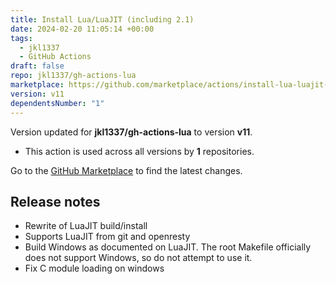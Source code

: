 ```yaml
---
title: Install Lua/LuaJIT (including 2.1)
date: 2024-02-20 11:05:14 +00:00
tags:
  - jkl1337
  - GitHub Actions
draft: false
repo: jkl1337/gh-actions-lua
marketplace: https://github.com/marketplace/actions/install-lua-luajit-including-2-1
version: v11
dependentsNumber: "1"
---
```



Version updated for **jkl1337/gh-actions-lua** to version **v11**.
- This action is used across all versions by **1** repositories.

Go to the [GitHub Marketplace](https://github.com/marketplace/actions/install-lua-luajit-including-2-1) to find the latest changes.

## Release notes

- Rewrite of LuaJIT build/install
- Supports LuaJIT from git and openresty
- Build Windows as documented on LuaJIT. The root Makefile officially does not support Windows, so do not attempt to use it.
- Fix C module loading on windows
